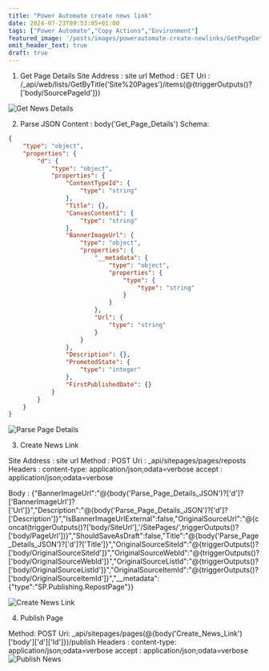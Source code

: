 ```yaml
---
title: "Power Automate create news link"
date: 2024-07-23T09:53:05+01:00
tags: ["Power Automate","Copy Actions","Environment"]
featured_image: '/posts/images/powerautomate-create-newlinks/GetPageDetails.png'
omit_header_text: true
draft: true
---
```


1. Get Page Details
Site Address : site url 
Method : GET
Uri : /_api/web/lists/GetByTitle('Site%20Pages')/items(@{triggerOutputs()?['body/SourcePageId']})

![Get News Details](../images/powerautomate-create-newlinks/GetPageDetails.png)

2. Parse JSON
Content : body('Get_Page_Details')
Schema: 

```JSON
{
    "type": "object",
    "properties": {
        "d": {
            "type": "object",
            "properties": {
                "ContentTypeId": {
                    "type": "string"
                },
                "Title": {},
                "CanvasContent1": {
                    "type": "string"
                },
                "BannerImageUrl": {
                    "type": "object",
                    "properties": {
                        "__metadata": {
                            "type": "object",
                            "properties": {
                                "type": {
                                    "type": "string"
                                }
                            }
                        },
                        "Url": {
                            "type": "string"
                        }
                    }
                },
                "Description": {},
                "PromotedState": {
                    "type": "integer"
                },
                "FirstPublishedDate": {}
            }
        }
    }
}
```
![Parse Page Details](../images/powerautomate-create-newlinks/ParsePageDetailsJSON.png)

3. Create News Link

Site Address : site url 
Method : POST 
Uri : _api/sitepages/pages/reposts
Headers : content-type: application/json;odata=verbose
        accept : application/json;odata=verbose

Body : {"BannerImageUrl":"@{body('Parse_Page_Details_JSON')?['d']?['BannerImageUrl']?['Url']}","Description":"@{body('Parse_Page_Details_JSON')?['d']?['Description']}","IsBannerImageUrlExternal":false,"OriginalSourceUrl":"@{concat(triggerOutputs()?['body/SiteUrl'],'/SitePages/',triggerOutputs()?['body/PageUrl'])}","ShouldSaveAsDraft":false,"Title":"@{body('Parse_Page_Details_JSON')?['d']?['Title']}","OriginalSourceSiteId":"@{triggerOutputs()?['body/OriginalSourceSiteId']}","OriginalSourceWebId":"@{triggerOutputs()?['body/OriginalSourceWebId']}","OriginalSourceListId":"@{triggerOutputs()?['body/OriginalSourceListId']}","OriginalSourceItemId":"@{triggerOutputs()?['body/OriginalSourceItemId']}","__metadata":{"type":"SP.Publishing.RepostPage"}}

![Create News Link](../images/powerautomate-create-newlinks/CreateNewsLink.png)


4. Publish Page

Method: POST
Uri: _api/sitepages/pages(@{body('Create_News_Link')['body']['d']['Id']})/publish
Headers : content-type: application/json;odata=verbose
        accept : application/json;odata=verbose
![Publish News ](../images/powerautomate-create-newlinks/PublishNews.png)